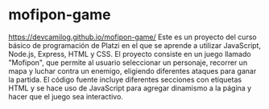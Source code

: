 # mofipon-game
https://devcamilog.github.io/mofipon-game/
Este es un proyecto del curso básico de programación de Platzi en el que se aprende a utilizar JavaScript, Node.js, Express, HTML y CSS. El proyecto consiste en un juego llamado "Mofipon", que permite al usuario seleccionar un personaje, recorrer un mapa y luchar contra un enemigo, eligiendo diferentes ataques para ganar la partida. El código fuente incluye diferentes secciones con etiquetas HTML y se hace uso de JavaScript para agregar dinamismo a la página y hacer que el juego sea interactivo.
